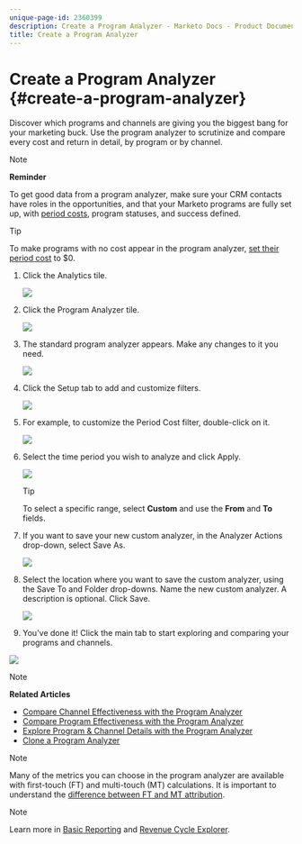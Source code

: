 ```yaml
---
unique-page-id: 2360399
description: Create a Program Analyzer - Marketo Docs - Product Documentation
title: Create a Program Analyzer
---
```


# Create a Program Analyzer {#create-a-program-analyzer}

Discover which programs and channels are giving you the biggest bang for your marketing buck. Use the program analyzer to scrutinize and compare every cost and return in detail, by program or by channel.

>[!NOTE]
>
>**Reminder**
>
>To get good data from a program analyzer, make sure your CRM contacts have roles in the opportunities, and that your Marketo programs are fully set up, with  [period costs](/help/marketo/product-docs/reporting/revenue-cycle-analytics/revenue-tools/define-period-costs.md), program statuses, and success defined.

>[!TIP]
>
>To make programs with no cost appear in the program analyzer, [set their period cost](/help/marketo/product-docs/reporting/revenue-cycle-analytics/revenue-tools/define-period-costs.md) to $0.

1. Click the Analytics tile.

   ![](assets/image2014-9-17-13-3a7-3a1.png)

1. Click the Program Analyzer tile.

   ![](assets/program-analyzer-icon-hand.png)

1. The standard program analyzer appears. Make any changes to it you need.

   ![](assets/image2016-10-31-15-3a3-3a9.png)

1. Click the Setup tab to add and customize filters.

   ![](assets/image2016-10-31-15-3a25-3a57.png)

1. For example, to customize the Period Cost filter, double-click on it.

   ![](assets/image2016-10-31-15-3a33-3a2.png)

1. Select the time period you wish to analyze and click Apply.

   ![](assets/image2016-10-31-15-3a30-3a32.png)

   >[!TIP]
   >
   >To select a specific range, select **Custom** and use the **From** and **To** fields.

1. If you want to save your new custom analyzer, in the Analyzer Actions drop-down, select Save As.

   ![](assets/image2016-10-31-15-3a5-3a8.png)

1. Select the location where you want to save the custom analyzer, using the Save To and Folder drop-downs. Name the new custom analyzer. A description is optional. Click Save.

   ![](assets/image2016-10-31-15-3a7-3a19.png)

1. You've done it! Click the main tab to start exploring and comparing your programs and channels.

![](assets/november-custom-report.png)

>[!NOTE]
>
>**Related Articles**
>
>* [Compare Channel Effectiveness with the Program Analyzer](compare-channel-effectiveness-with-the-program-analyzer.md)
>* [Compare Program Effectiveness with the Program Analyzer](compare-program-effectiveness-with-the-program-analyzer.md)
>* [Explore Program & Channel Details with the Program Analyzer](explore-program-and-channel-details-with-the-program-analyzer.md)
>* [Clone a Program Analyzer](clone-a-program-analyzer.md)

>[!NOTE]
>
>Many of the metrics you can choose in the program analyzer are available with first-touch (FT) and multi-touch (MT) calculations. It is important to understand the [difference between FT and MT attribution](/help/marketo/product-docs/reporting/revenue-cycle-analytics/revenue-tools/attribution/understanding-attribution.md).

>[!NOTE]
>
>Learn more in  [Basic Reporting](http://docs.marketo.com/display/docs/basic+reporting) and  [Revenue Cycle Explorer](http://docs.marketo.com/display/docs/revenue+cycle+analytics).
